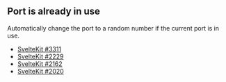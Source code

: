 ## Port is already in use

Automatically change the port to a random number if the current port is in use.

- [SvelteKit #3311](https://github.com/sveltejs/kit/issues/3311)
- [SvelteKit #2229](https://github.com/sveltejs/kit/issues/2229)
- [SvelteKit #2162](https://github.com/sveltejs/kit/issues/2162)
- [SvelteKit #2020](https://github.com/sveltejs/kit/issues/2020)
